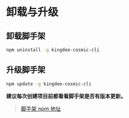 # 卸载与升级

## 卸载脚手架

```bash
npm uninstall -g kingdee-cosmic-cli
```

## 升级脚手架

```bash
npm update -g kingdee-cosmic-cli
```

**建议每次创建项目前都看看脚手架是否有版本更新。**

> [脚手架 npm 地址](https://www.npmjs.com/package/kingdee-cosmic-cli)
